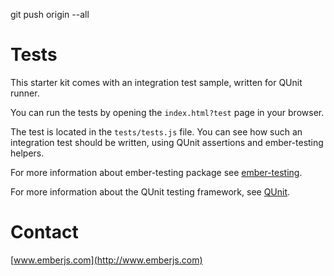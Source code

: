 git push origin --all

Tests
=====

This starter kit comes with an integration test sample, written for QUnit runner. 

You can run the tests by opening the `index.html?test` page in your browser.

The test is located in the `tests/tests.js` file. You can see how such an 
integration test should be written, using QUnit assertions and ember-testing helpers.

For more information about ember-testing package see [ember-testing](http://emberjs.com/guides/testing/integration/).

For more information about the QUnit testing framework, see [QUnit](http://qunitjs.com/).

Contact
====

[www.emberjs.com](http://www.emberjs.com)
